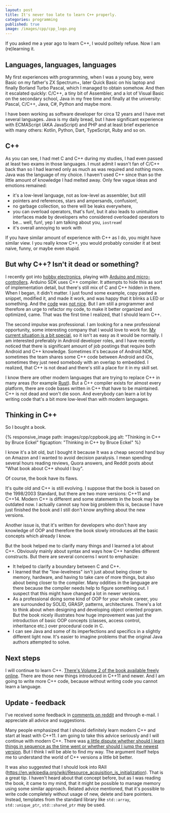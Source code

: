 ```yaml
---
layout: post
title: It's never too late to learn C++ properly.
categories: programming
published: true
image: /images/cpp/cpp_logo.png
---
```


If you asked me a year ago to learn C++, I would politely refuse. Now I am (re)learning it. 

<!--more-->

## Languages, languages, languages

My first experiences with programming, when I was a young boy, were Basic on my father's ZX Spectrum+, later Quick Basic on his laptop and finally Borland Turbo Pascal, which I managed to obtain somehow. And then it escalated quickly: C/C++, a tiny bit of Assembler, and a lot of Visual Basic on the secondary school, Java in my free time and finally at the university: Pascal, C/C++, Java, C#, Python and maybe more.

I have been working as software developer for circa 12 years and I have met several languages. Java is my daily bread, but I have significant experience with ECMAScript (AKA JavaScript) and PHP and at least brief experience with many others: Kotlin, Python, Dart, TypeScript, Ruby and so on.  

## C++

As you can see, I had met C and C++ during my studies, I had even passed at least two exams in those languages. I must admit I wasn't fan of C/C++ back than so I had learned only as much as was required and nothing more. Java was the language of my choice. I haven't used C++ since than so the little amount of knowledge I had melted away. Only few vague ideas and emotions remained:

- it's a low-level language, not as low-level as assembler, but still
- pointers and references, stars and ampersands, confusion!,
- no garbage collection, so there will be leaks everywhere,
- you can overload operators, that's fun!, but it also leads to unintuitive interfaces made by developers who considered overloaded operators to be... well, fun!, yep I am talking about you, `iostream`!
- it's overall annoying to work with

If you have similar amount of experience with C++ as I do, you might have similar view. I you really know C++, you would probably consider it at best naive, funny, or maybe even stupid. 

## But why C++? Isn't it dead or something?

I recently got into [hobby electronics](https://josef-adamcik.cz/electronics/more-blinking-leds-kitt-insipred-gizmo-v1.html), playing with [Arduino and micro-controllers](https://josef-adamcik.cz/electronics/led-cube-4x4x4x-attiny84-74138.html). Arduino SDK uses C++ compiler. It attempts to hide this as sort of implementation detail, but there's still mix of C and C++ hidden in there. When I began, it didn't matter. I just found some example, copy pasted a snippet, modified it, and made it work, and was happy that it blinks a LED or something. And the [code](https://github.com/josefadamcik/ledcube_4x4_double74138) was [not nice](https://github.com/josefadamcik/bscar). But I am still a programmer and therefore an urge to refactor my code, to make it better organized and optimized, came. That was the first time I realized, that I should learn C++.

The second impulse was professional. I am looking for a new professional opportunity, some interesting company that I would love to work for. [My current situation is a bit special](https://josef-adamcik.cz#quick), so it isn't as easy as it would be normally. I am interested preferably in Android developer roles, and I have recently noticed that there is significant amount of job postings that require both Android and C++ knowledge. Sometimes it's because of Android NDK, sometimes the team shares some C++ code between Android and iOs, sometimes they just need somebody with an overlap to embedded. I realized, that C++ is not dead and there's still a place for it in my skill set.


I know there are other modern languages that are trying to replace C++ in many areas (for example [Rust](https://www.rust-lang.org/)). But a C++ compiler exists for almost every platform, there are code bases written in C++ that have to be maintained. C++ is not dead and won't die soon. And everybody can learn a lot by writing code that's a bit more low-level than with modern languages. 

## Thinking in C++

So I bought a book.

{% responsive_image path: images/cpp/cppbook.jpg alt: "Thinking in C++ by Bruce Eckel" figcaption: "Thinking in C++ by Bruce Eckel" %}

I know it's a bit old, but I bought it because It was a cheap second hand buy on Amazon and I wanted to avoid decision paralysis. I mean spending several hours reading reviews, Quora answers, and Reddit posts about "What book about C++ should I buy".

Of course, the book have its flaws.

It's quite old and C++ is still evolving. I suppose that the book is based on the 1998/2003 Standard, but there are two more versions: C++11 and C++14. Modern C++ is different and some statements in the book may be outdated now. I actually cannot say how big problem this is, because I have just finished the book and I still don't know anything about the new versions. 

Another issue is, that it's written for developers who don't have any knowledge of OOP and therefore the book slowly introduces all the basic concepts which already I know.

But the book helped me to clarify many things and I learned a lot about C++. Obviously mainly about syntax and ways how C++ handles different constructs. But there are several concerns I wont to emphasize: 

- It helped to clarify a boundary between C and C++.
- I learned that the "low-levelness" isn't just about being closer to memory, hardware, and having to take care of more things, but also about being closer to the compiler. Many oddities in the language are there because the compiler needs help to figure something out. I suspect that this might have changed a lot in newer versions.
- As a professional doing some kind of OOP for your whole career, you are surrounded by SOLID, GRASP, patterns, architectures. There's a lot to think about when designing and developing object oriented program. But the book nicely illustrates how huge improvement was just the introduction of basic OOP concepts (classes, access control, inheritance etc.) over procedural code in C.
- I can see Java and some of its imperfections and specifics in a slightly different light now. It's easier to imagine problems that the original Java authors attempted to solve. 


## Next steps

I will continue to learn C++. [There's Volume 2 of the book available freely online](https://archive.org/details/TICPP2ndEdVolTwo). There are those new things introduced in C++11 and newer. And I am going to write more C++ code, because without writing code you cannot learn a language.

## Update - feedback

I've received some feedback in [comments on reddit](https://www.reddit.com/r/programming/comments/9e2a1f/how_and_why_i_decided_to_learn_c_after_12_years/) and through e-mail. I appreciate all advice and suggestions.

Many people emphasized that I should definitely learn modern C++ and start at least with C++11. I am going to take this advice seriously and I will continue with modern C++. There was [a little dispute whether should I learn things in sequence as the time went or whether should I jump the newest version](https://www.reddit.com/r/programming/comments/9e2a1f/how_and_why_i_decided_to_learn_c_after_12_years/e5m3xln). But I think I will be able to find my way. The argument itself helps me to understand the world of C++ versions a little bit better.

It was also suggested that I should look into RAII (https://en.wikipedia.org/wiki/Resource_acquisition_is_initialization). That is a great tip. I haven't heard about that concept before, but as I was reading the book, it came to my mind, that it might be possible to manage memory using some similar approach. Related advice mentioned, that it's possible to write code completely without usage of new, delete and bare pointers. Instead, templates from the standard library like `std::array`, `std::unique_ptr`, `std::shared_ptr` may be used. 


